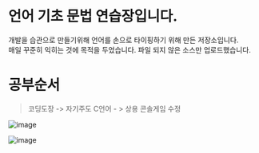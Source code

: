 
# 언어 기초 문법 연습장입니다.

개발을 습관으로 만들기위해 언어를 손으로 타이핑하기 위해 만든 저장소입니다.  
매일 꾸준히 익히는 것에 목적을 두었습니다. 파일 되지 않은 소스만 업로드했습니다. 

# 공부순서
> 코딩도장 -> 자기주도 C언어 - > 상용 콘솔게임 수정

![image](https://user-images.githubusercontent.com/58841571/115165327-4aa33980-a0e8-11eb-927f-94ce18f2c07e.png)


![image](https://user-images.githubusercontent.com/58841571/115165337-5bec4600-a0e8-11eb-9686-f262e1532b07.png)


